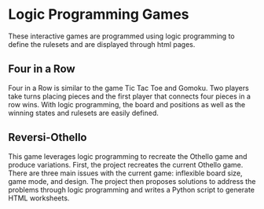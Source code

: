 # Logic Programming Games
These interactive games are programmed using logic programming to define the rulesets and are displayed through html pages.
## Four in a Row
Four in a Row is similar to the game Tic Tac Toe and Gomoku. Two players take turns placing pieces and the first player that connects four pieces in a row wins. With logic programming, the board and positions as well as the winning states and rulesets are easily defined.
## Reversi-Othello
This game leverages logic programming to recreate the Othello game and produce variations. First, the project recreates the current Othello game. There are three main issues with the current game: inflexible board size, game mode, and design. The project then proposes solutions to address the problems through logic programming and writes a Python script to generate HTML worksheets.

